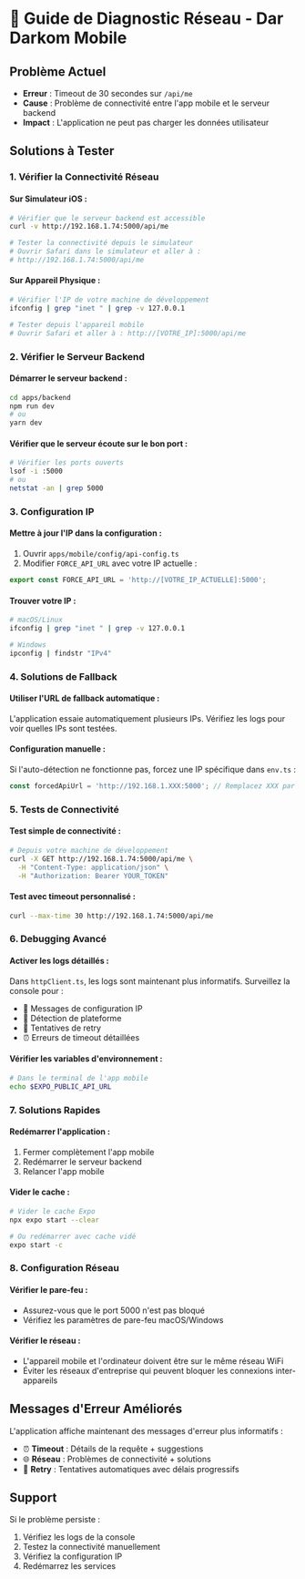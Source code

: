 # 🔧 Guide de Diagnostic Réseau - Dar Darkom Mobile

## Problème Actuel
- **Erreur** : Timeout de 30 secondes sur `/api/me`
- **Cause** : Problème de connectivité entre l'app mobile et le serveur backend
- **Impact** : L'application ne peut pas charger les données utilisateur

## Solutions à Tester

### 1. Vérifier la Connectivité Réseau

#### Sur Simulateur iOS :
```bash
# Vérifier que le serveur backend est accessible
curl -v http://192.168.1.74:5000/api/me

# Tester la connectivité depuis le simulateur
# Ouvrir Safari dans le simulateur et aller à :
# http://192.168.1.74:5000/api/me
```

#### Sur Appareil Physique :
```bash
# Vérifier l'IP de votre machine de développement
ifconfig | grep "inet " | grep -v 127.0.0.1

# Tester depuis l'appareil mobile
# Ouvrir Safari et aller à : http://[VOTRE_IP]:5000/api/me
```

### 2. Vérifier le Serveur Backend

#### Démarrer le serveur backend :
```bash
cd apps/backend
npm run dev
# ou
yarn dev
```

#### Vérifier que le serveur écoute sur le bon port :
```bash
# Vérifier les ports ouverts
lsof -i :5000
# ou
netstat -an | grep 5000
```

### 3. Configuration IP

#### Mettre à jour l'IP dans la configuration :
1. Ouvrir `apps/mobile/config/api-config.ts`
2. Modifier `FORCE_API_URL` avec votre IP actuelle :
```typescript
export const FORCE_API_URL = 'http://[VOTRE_IP_ACTUELLE]:5000';
```

#### Trouver votre IP :
```bash
# macOS/Linux
ifconfig | grep "inet " | grep -v 127.0.0.1

# Windows
ipconfig | findstr "IPv4"
```

### 4. Solutions de Fallback

#### Utiliser l'URL de fallback automatique :
L'application essaie automatiquement plusieurs IPs. Vérifiez les logs pour voir quelles IPs sont testées.

#### Configuration manuelle :
Si l'auto-détection ne fonctionne pas, forcez une IP spécifique dans `env.ts` :
```typescript
const forcedApiUrl = 'http://192.168.1.XXX:5000'; // Remplacez XXX par votre IP
```

### 5. Tests de Connectivité

#### Test simple de connectivité :
```bash
# Depuis votre machine de développement
curl -X GET http://192.168.1.74:5000/api/me \
  -H "Content-Type: application/json" \
  -H "Authorization: Bearer YOUR_TOKEN"
```

#### Test avec timeout personnalisé :
```bash
curl --max-time 30 http://192.168.1.74:5000/api/me
```

### 6. Debugging Avancé

#### Activer les logs détaillés :
Dans `httpClient.ts`, les logs sont maintenant plus informatifs. Surveillez la console pour :
- 🔧 Messages de configuration IP
- 📱 Détection de plateforme
- 🔄 Tentatives de retry
- ⏰ Erreurs de timeout détaillées

#### Vérifier les variables d'environnement :
```bash
# Dans le terminal de l'app mobile
echo $EXPO_PUBLIC_API_URL
```

### 7. Solutions Rapides

#### Redémarrer l'application :
1. Fermer complètement l'app mobile
2. Redémarrer le serveur backend
3. Relancer l'app mobile

#### Vider le cache :
```bash
# Vider le cache Expo
npx expo start --clear

# Ou redémarrer avec cache vidé
expo start -c
```

### 8. Configuration Réseau

#### Vérifier le pare-feu :
- Assurez-vous que le port 5000 n'est pas bloqué
- Vérifiez les paramètres de pare-feu macOS/Windows

#### Vérifier le réseau :
- L'appareil mobile et l'ordinateur doivent être sur le même réseau WiFi
- Éviter les réseaux d'entreprise qui peuvent bloquer les connexions inter-appareils

## Messages d'Erreur Améliorés

L'application affiche maintenant des messages d'erreur plus informatifs :
- ⏰ **Timeout** : Détails de la requête + suggestions
- 🌐 **Réseau** : Problèmes de connectivité + solutions
- 🔄 **Retry** : Tentatives automatiques avec délais progressifs

## Support

Si le problème persiste :
1. Vérifiez les logs de la console
2. Testez la connectivité manuellement
3. Vérifiez la configuration IP
4. Redémarrez les services





